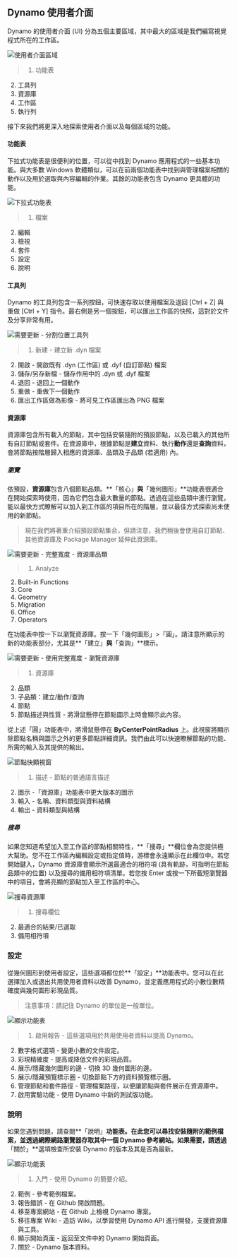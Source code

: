 

## Dynamo 使用者介面

Dynamo 的使用者介面 (UI) 分為五個主要區域，其中最大的區域是我們編寫視覺程式所在的工作區。

![使用者介面區域](images/2-2/01-UI-Regions.png)

> 1. 功能表
2. 工具列
3. 資源庫
4. 工作區
5. 執行列

接下來我們將更深入地探索使用者介面以及每個區域的功能。

#### 功能表

下拉式功能表是很便利的位置，可以從中找到 Dynamo 應用程式的一些基本功能。與大多數 Windows 軟體類似，可以在前兩個功能表中找到與管理檔案相關的動作以及用於選取與內容編輯的作業。其餘的功能表包含 Dynamo 更具體的功能。

![下拉式功能表](images/2-2/02-Menus.png)

> 1. 檔案
2. 編輯
3. 檢視
4. 套件
5. 設定
6. 說明

#### 工具列

Dynamo 的工具列包含一系列按鈕，可快速存取以使用檔案及退回 [Ctrl + Z] 與重做 [Ctrl + Y] 指令。最右側是另一個按鈕，可以匯出工作區的快照，這對於文件及分享非常有用。

![需要更新 - 分割位置工具列](images/2-2/03-Toolbar.png)

> 1. 新建 - 建立新 .dyn 檔案
2. 開啟 - 開啟既有 .dyn (工作區) 或 .dyf (自訂節點) 檔案
3. 儲存/另存新檔 - 儲存作用中的 .dyn 或 .dyf 檔案
4. 退回 - 退回上一個動作
5. 重做 - 重做下一個動作
6. 匯出工作區做為影像 - 將可見工作區匯出為 PNG 檔案

#### 資源庫

資源庫包含所有載入的節點，其中包括安裝隨附的預設節點，以及已載入的其他所有自訂節點或套件。在資源庫中，根據節點是**建立**資料、執行**動作**還是**查詢**資料，會將節點按階層歸入相應的資源庫、品類及子品類 (若適用) 內。

##### 瀏覽

依預設，**資源庫**包含八個節點品類。**「核心」**與**「幾何圖形」**功能表很適合在開始探索時使用，因為它們包含最大數量的節點。透過在這些品類中進行瀏覽，能以最快方式瞭解可以加入到工作區的項目所在的階層，並以最佳方式探索尚未使用的新節點。

> 現在我們將著重介紹預設節點集合，但請注意，我們稍後會使用自訂節點、其他資源庫及 Package Manager 延伸此資源庫。

![需要更新 - 完整寬度 - 資源庫品類](images/2-2/04-LibraryCategories.png)

> 1. Analyze
2. Built-in Functions
3. Core
4. Geometry
5. Migration
6. Office
7. Operators

在功能表中按一下以瀏覽資源庫。按一下「幾何圖形」>「圓」。請注意所顯示的新的功能表部分，尤其是**「建立」**與**「查詢」**標示。

![需要更新 - 使用完整寬度 - 瀏覽資源庫](images/2-2/05-LibraryBrowsing.png)

> 1. 資源庫
2. 品類
3. 子品類：建立/動作/查詢
4. 節點
5. 節點描述與性質 - 將滑鼠懸停在節點圖示上時會顯示此內容。

從上述「圓」功能表中，將滑鼠懸停在 **ByCenterPointRadius** 上。此視窗將顯示除節點名稱與圖示之外的更多節點詳細資訊。我們由此可以快速瞭解節點的功能、所需的輸入及其提供的輸出。

![節點快顯視窗](images/2-2/06-NodePopup.png)

> 1. 描述 - 節點的普通語言描述
2. 圖示 -「資源庫」功能表中更大版本的圖示
3. 輸入 - 名稱、資料類型與資料結構
4. 輸出 - 資料類型與結構

##### 搜尋

如果您知道希望加入至工作區的節點相關特性，**「搜尋」**欄位會為您提供極大幫助。您不在工作區內編輯設定或指定值時，游標會永遠顯示在此欄位中。若您開始鍵入，Dynamo 資源庫會顯示所選最適合的相符項 (具有軌跡，可指明在節點品類中的位置) 以及搜尋的備用相符項清單。若您按 Enter 或按一下所截短瀏覽器中的項目，會將亮顯的節點加入至工作區的中心。

![搜尋資源庫](images/2-2/07-LibrarySearching.png)

> 1. 搜尋欄位
2. 最適合的結果/已選取
3. 備用相符項

### 設定

從幾何圖形到使用者設定，這些選項都位於**「設定」**功能表中。您可以在此選擇加入或退出共用使用者資料以改善 Dynamo，並定義應用程式的小數位數精確度與幾何圖形彩現品質。

> 注意事項：請記住 Dynamo 的單位是一般單位。

![顯示功能表](images/2-2/08-Settings.png)

> 1. 啟用報告 - 這些選項用於共用使用者資料以提高 Dynamo。
2. 數字格式選項 - 變更小數的文件設定。
3. 彩現精確度 - 提高或降低文件的彩現品質。
4. 展示/隱藏幾何圖形的邊 - 切換 3D 幾何圖形的邊。
5. 展示/隱藏預覽標示圈 - 切換節點下方的資料預覽標示圈。
6. 管理節點和套件路徑 - 管理檔案路徑，以便讓節點與套件展示在資源庫中。
7. 啟用實驗功能 - 使用 Dynamo 中新的測試版功能。

### 說明

如果您遇到問題，請查閱**「說明」**功能表。在此您可以尋找安裝隨附的範例檔案，並透過網際網路瀏覽器存取其中一個 Dynamo 參考網站。如果需要，請透過**「關於」**選項檢查所安裝 Dynamo 的版本及其是否為最新。

![顯示功能表](images/2-2/09-Help.png)

> 1. 入門 - 使用 Dynamo 的簡要介紹。
2. 範例 - 參考範例檔案。
3. 報告錯誤 - 在 Github 開啟問題。
4. 移至專案網站 - 在 Github 上檢視 Dynamo 專案。
5. 移往專案 Wiki - 造訪 Wiki，以學習使用 Dynamo API 進行開發，支援資源庫與工具。
6. 顯示開始頁面 - 返回至文件中的 Dynamo 開始頁面。
7. 關於 - Dynamo 版本資料。

